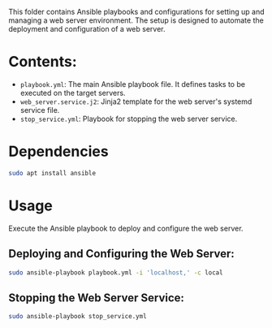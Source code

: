 This folder contains Ansible playbooks and configurations for setting up and managing a web server environment. The setup is designed to automate the deployment and configuration of a web server.

# Contents:
- `playbook.yml`: The main Ansible playbook file. It defines tasks to be executed on the target servers.
- `web_server.service.j2`: Jinja2 template for the web server's systemd service file.
- `stop_service.yml`: Playbook for stopping the web server service.

# Dependencies
```bash
sudo apt install ansible 
```

# Usage
Execute the Ansible playbook to deploy and configure the web server.
## Deploying and Configuring the Web Server:
```bash
sudo ansible-playbook playbook.yml -i 'localhost,' -c local 
```

## Stopping the Web Server Service:
```bash
sudo ansible-playbook stop_service.yml 
```
